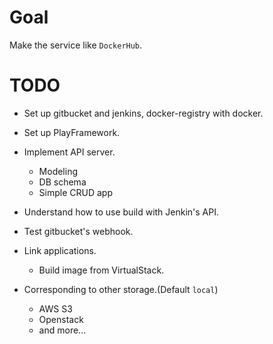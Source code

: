 # Goal

Make the service like `DockerHub`.

# TODO

- Set up gitbucket and jenkins, docker-registry with docker.
- Set up PlayFramework.
- Implement API server.
    - Modeling
    - DB schema
    - Simple CRUD app
- Understand how to use build with Jenkin's API.
- Test gitbucket's webhook.
- Link applications.
    - Build image from VirtualStack.

- Corresponding to other storage.(Default `local`)
    - AWS S3
    - Openstack
    - and more...